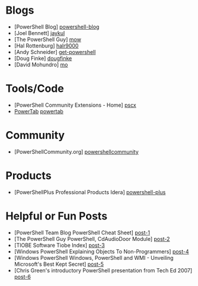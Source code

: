 Blogs
=====
- [PowerShell Blog] [powershell-blog]
- [Joel Bennett] [jaykul]
- [The PowerShell Guy] [mow]
- [Hal Rottenburg] [halr9000]
- [Andy Schneider] [get-powershell]
- [Doug Finke] [dougfinke]
- [David Mohundro] [mo]

[powershell-blog]: http://blogs.msdn.com/powershell
[jaykul]: http://huddledmasses.org/
[mow]: http://thepowershellguy.com/blogs/posh/default.aspx
[halr9000]: http://halr9000.com/
[get-powershell]: http://get-powershell.com/
[dougfinke]: http://dougfinke.com/blog/
[mo]: http://www.mohundro.com/blog/


Tools/Code
==========
- [PowerShell Community Extensions - Home] [pscx]
- [PowerTab] [powertab]

[pscx]: http://www.codeplex.com/PowerShellCX
[powertab]: http://thepowershellguy.com/blogs/posh/pages/powertab.aspx


Community
=========
- [PowerShellCommunity.org] [powershellcommunity]

[powershellcommunity]: http://powershellcommunity.org/


Products
========
- [PowerShellPlus Professional Products Idera] [powershell-plus]

[powershell-plus]: http://www.idera.com/Products/PowerShell/


Helpful or Fun Posts
====================
- [PowerShell Team Blog PowerShell Cheat Sheet] [post-1]
- [The PowerShell Guy PowerShell, CdAudioDoor Module] [post-2]
- [TIOBE Software Tiobe Index] [post-3]
- [Windows PowerShell Explaining Objects To Non-Programmers] [post-4]
- [Windows PowerShell Windows, PowerShell and WMI - Unveiling Microsoft's Best Kept Secret] [post-5]
- [Chris Green's introductory PowerShell presentation from Tech Ed 2007] [post-6]

[post-1]: http://blogs.msdn.com/powershell/archive/2007/01/24/powershell-cheat-sheet.aspx
[post-2]: http://thepowershellguy.com/blogs/posh/archive/2008/08/04/powershell.aspx
[post-3]: http://www.tiobe.com/index.php/content/paperinfo/tpci/index.html
[post-4]: http://blogs.msdn.com/powershell/archive/2008/06/17/explaining-objects-to-non-programmers.aspx
[post-5]: http://blogs.msdn.com/powershell/archive/2008/06/17/windows-powershell-and-wmi-unveiling-microsoft-s-best-kept-secret.aspx
[post-6]: http://blogs.msdn.com/chris.green/archive/2007/12/17/presentation-and-demo-material-an-introduction-to-powershell.aspx
